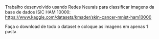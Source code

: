 Trabalho desenvolvido usando Redes Neurais para classificar imagens da base de dados ISIC HAM 10000: https://www.kaggle.com/datasets/kmader/skin-cancer-mnist-ham10000

Faça o download de todo o dataset e coloque as imagens em apenas 1 pasta.
